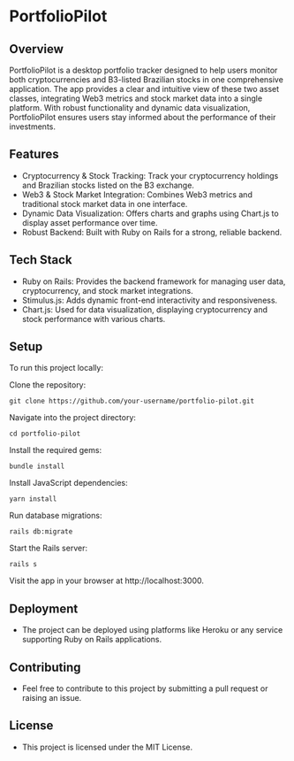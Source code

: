# PortfolioPilot

## Overview

PortfolioPilot is a desktop portfolio tracker designed to help users monitor both cryptocurrencies and B3-listed Brazilian stocks in one comprehensive application. The app provides a clear and intuitive view of these two asset classes, integrating Web3 metrics and stock market data into a single platform. With robust functionality and dynamic data visualization, PortfolioPilot ensures users stay informed about the performance of their investments.

## Features

* Cryptocurrency & Stock Tracking: Track your cryptocurrency holdings and Brazilian stocks listed on the B3 exchange.
* Web3 & Stock Market Integration: Combines Web3 metrics and traditional stock market data in one interface.
* Dynamic Data Visualization: Offers charts and graphs using Chart.js to display asset performance over time.
* Robust Backend: Built with Ruby on Rails for a strong, reliable backend.

## Tech Stack

* Ruby on Rails: Provides the backend framework for managing user data, cryptocurrency, and stock market integrations.
* Stimulus.js: Adds dynamic front-end interactivity and responsiveness.
* Chart.js: Used for data visualization, displaying cryptocurrency and stock performance with various charts.

## Setup

To run this project locally:

Clone the repository:

```
git clone https://github.com/your-username/portfolio-pilot.git
```

Navigate into the project directory:

```
cd portfolio-pilot
```

Install the required gems:

```
bundle install
```

Install JavaScript dependencies:

```
yarn install
```

Run database migrations:

```
rails db:migrate
```

Start the Rails server:

```
rails s
```

Visit the app in your browser at http://localhost:3000.

## Deployment

* The project can be deployed using platforms like Heroku or any service supporting Ruby on Rails applications.

## Contributing

* Feel free to contribute to this project by submitting a pull request or raising an issue.

## License

* This project is licensed under the MIT License.
